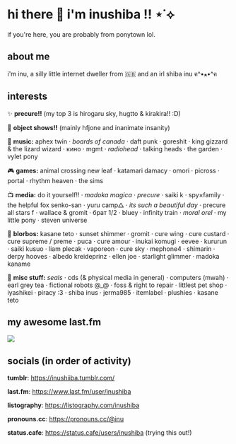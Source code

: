 # hi there 👋 i'm inushiba !! ⋆˙⟡

if you're here, you are probably from ponytown lol. 

## about me
i'm inu, a silly little internet dweller from 🇬🇧 and an irl shiba inu ฅ^•ﻌ•^ฅ

## interests

✨ **precure!!** (my top 3 is hirogaru sky, hugtto & kirakira!! :D)

🎒 **object shows!!** (mainly hfjone and inanimate insanity)

🎵 **music:** aphex twin · _boards of canada_ · daft punk · goreshit · king gizzard & the lizard wizard · кино · mgmt · _radiohead_ · talking heads · the garden · vylet pony

🎮 **games:** animal crossing new leaf · katamari damacy · omori · picross · portal ·  rhythm heaven · the sims

📺 **media:** do it yourself!! · _madoka magica_ · _precure_ · saiki k · spy×family · the helpful fox senko-san · yuru camp△ · _its such a beautiful day_ · precure all stars f · wallace & gromit · брат 1/2 · bluey · infinity train · _moral orel_ · my little pony · steven universe

💖 **blorbos:** kasane teto · sunset shimmer · gromit · cure wing · cure custard · cure supreme / preme · puca · cure amour · inukai komugi · eevee · kururun · saiki kusuo · liam plecak · vaporeon · cure sky · mephone4 · shimarin · derpy hooves · albedo kreideprinz · ellen joe · starlight glimmer · madoka kaname

💭 **misc stuff:** _seals_ · cds (& physical media in general) · computers (mwah) · earl grey tea · fictional robots @_@ · foss & right to repair · littlest pet shop · iyashikei · piracy :3 · shiba inus · jerma985 · itemlabel · plushies · kasane teto

## my awesome last.fm

<a href="https://www.last.fm/user/inushiba"><img src="https://lastfm-recently-played.vercel.app/api?user=inushiba" height="auto"/></a>

## socials (in order of activity)

**tumblr**: https://inushiiba.tumblr.com/

**last.fm**: https://www.last.fm/user/inushiba 

**listography**: https://listography.com/inushiba

**pronouns.cc**: https://pronouns.cc/@inu

**status.cafe**: https://status.cafe/users/inushiba (trying this out!)


<!--
**inushiiba/inushiiba** is a ✨ _special_ ✨ repository because its `README.md` (this file) appears on your GitHub profile.

Here are some ideas to get you started:

- 🔭 I’m currently working on ...
- 🌱 I’m currently learning ...
- 👯 I’m looking to collaborate on ...
- 🤔 I’m looking for help with ...
- 💬 Ask me about ...
- 📫 How to reach me: ...
- 😄 Pronouns: ...
- ⚡ Fun fact: ...
-->
